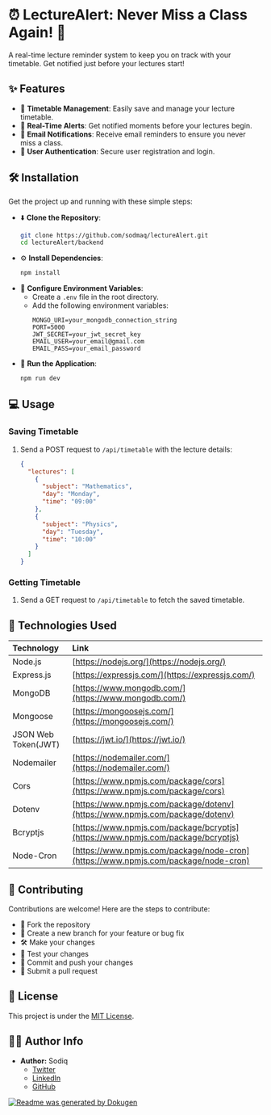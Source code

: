 # ⏰ LectureAlert: Never Miss a Class Again! 🚀

A real-time lecture reminder system to keep you on track with your timetable. Get notified just before your lectures start!

## ✨ Features

- 📅 **Timetable Management**: Easily save and manage your lecture timetable.
- 🔔 **Real-Time Alerts**: Get notified moments before your lectures begin.
- 📧 **Email Notifications**: Receive email reminders to ensure you never miss a class.
- 👤 **User Authentication**: Secure user registration and login.

## 🛠️ Installation

Get the project up and running with these simple steps:

- ⬇️ **Clone the Repository**:
  ```bash
  git clone https://github.com/sodmaq/lectureAlert.git
  cd lectureAlert/backend
  ```
- ⚙️ **Install Dependencies**:
  ```bash
  npm install
  ```
- 📝 **Configure Environment Variables**:
  - Create a `.env` file in the root directory.
  - Add the following environment variables:
    ```
    MONGO_URI=your_mongodb_connection_string
    PORT=5000
    JWT_SECRET=your_jwt_secret_key
    EMAIL_USER=your_email@gmail.com
    EMAIL_PASS=your_email_password
    ```
- 🚀 **Run the Application**:
  ```bash
  npm run dev
  ```

## 💻 Usage

### Saving Timetable

1.  Send a POST request to `/api/timetable` with the lecture details:

    ```json
    {
      "lectures": [
        {
          "subject": "Mathematics",
          "day": "Monday",
          "time": "09:00"
        },
        {
          "subject": "Physics",
          "day": "Tuesday",
          "time": "10:00"
        }
      ]
    }
    ```

### Getting Timetable

1.  Send a GET request to `/api/timetable` to fetch the saved timetable.

## 🚀 Technologies Used

| Technology          | Link                                                                               |
| :------------------ | :--------------------------------------------------------------------------------- |
| Node.js             | [https://nodejs.org/](https://nodejs.org/)                                         |
| Express.js          | [https://expressjs.com/](https://expressjs.com/)                                   |
| MongoDB             | [https://www.mongodb.com/](https://www.mongodb.com/)                               |
| Mongoose            | [https://mongoosejs.com/](https://mongoosejs.com/)                                 |
| JSON Web Token(JWT) | [https://jwt.io/](https://jwt.io/)                                                 |
| Nodemailer          | [https://nodemailer.com/](https://nodemailer.com/)                                 |
| Cors                | [https://www.npmjs.com/package/cors](https://www.npmjs.com/package/cors)           |
| Dotenv              | [https://www.npmjs.com/package/dotenv](https://www.npmjs.com/package/dotenv)       |
| Bcryptjs            | [https://www.npmjs.com/package/bcryptjs](https://www.npmjs.com/package/bcryptjs)   |
| Node-Cron           | [https://www.npmjs.com/package/node-cron](https://www.npmjs.com/package/node-cron) |

## 🤝 Contributing

Contributions are welcome! Here are the steps to contribute:

- 🍴 Fork the repository
- 🌿 Create a new branch for your feature or bug fix
- 🛠️ Make your changes
- 🧪 Test your changes
- 🚀 Commit and push your changes
- 🔄 Submit a pull request

## 📝 License

This project is under the [MIT License](LICENSE).

## 👨‍💻 Author Info

- **Author:** Sodiq
  - [Twitter](YOUR_TWITTER_URL)
  - [LinkedIn](YOUR_LINKEDIN_URL)
  - [GitHub](https://github.com/sodmaq)

[![Readme was generated by Dokugen](https://img.shields.io/badge/Readme%20was%20generated%20by-Dokugen-brightgreen)](https://www.npmjs.com/package/dokugen)
